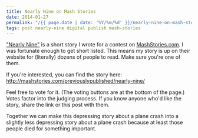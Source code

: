```yaml
---
title: Nearly Nine on Mash Stories
date: 2014-01-27
permalink: "/{{ page.date | date: '%Y/%m/%d' }}/nearly-nine-on-mash-stories.html"
tags: post nearly-nine digital publish mash-stories
---
```

<a href="http://mashstories.com/previouslypublished/nearly-nine/">"Nearly Nine"</a> is a short story I wrote for a contest on <a href="http://www.mashstories.com">MashStories.com</a>. I was fortunate enough to get short listed. This means my story is up on their website for (literally) dozens of people to read. Make sure you're one of them.

<!--more-->

If you're interested, you can find the story here: <a href="http://mashstories.com/previouslypublished/nearly-nine/">http://mashstories.com/previouslypublished/nearly-nine/</a>

Feel free to vote for it. (The voting buttons are at the bottom of the page.) Votes factor into the judging process. If you know anyone who'd like the story, share the link or this post with them.

Together we can make this depressing story about a plane crash into a slightly less depressing story about a plane crash because at least those people died for something important.
